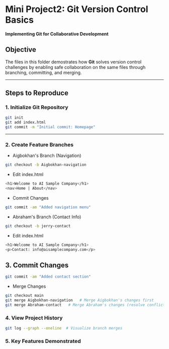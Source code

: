 # Mini Project2: Git Version Control Basics  
**Implementing Git for Collaborative Development**  

## Objective  
The files in this folder demostrates how **Git** solves version control challenges by enabling safe collaboration on the same files through branching, committing, and merging.  

---

## Steps to Reproduce  

### 1. **Initialize Git Repository**  
```bash
git init
git add index.html
git commit -m "Initial commit: Homepage"
```

---

### 2. Create Feature Branches
* Aigbokhan's Branch (Navigation)
```bash
git checkout -b Aigbokhan-navigation
```
* Edit index.html
```bash
<h1>Welcome to AI Sample Company</h1>
<nav>Home | About</nav>
```
* Commit Changes
```bash
git commit -am "Added navigation menu"
```

* Abraham's Branch (Contact Info)
```bash
git checkout -b jerry-contact
```
* Edit index.html
```bash
<h1>Welcome to AI Sample Company</h1>
<p>Contact: info@aisamplecompany.com</p>
```
## 3. Commit Changes
```bash
git commit -am "Added contact section"
```
* Merge Changes
```bash
git checkout main
git merge Aigbokhan-navigation   # Merge Aigbokhan's changes first
git merge Abraham-contact   # Merge Abraham's changes (resolve conflicts if any)
```

### 4. View Project History
```bash
git log --graph --oneline  # Visualize branch merges
```

### 5. Key Features Demonstrated









































